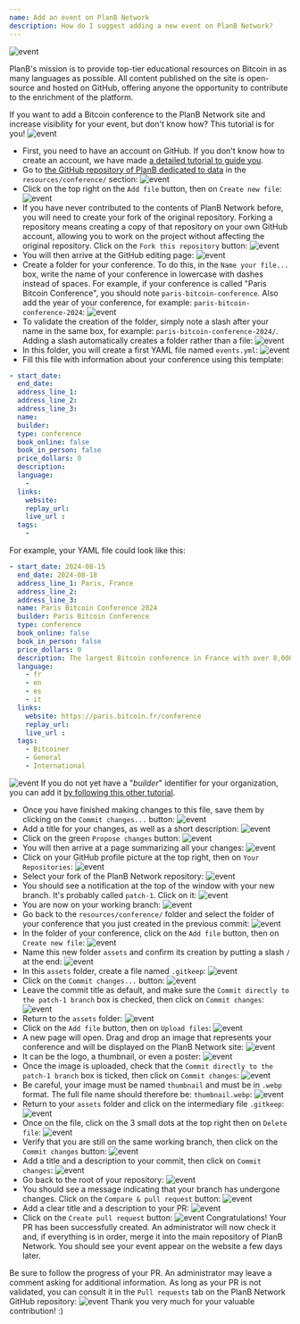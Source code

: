 ```yaml
---
name: Add an event on PlanB Network
description: How do I suggest adding a new event on PlanB Network?
---
```

![event](assets/cover.webp)

PlanB's mission is to provide top-tier educational resources on Bitcoin in as many languages as possible. All content published on the site is open-source and hosted on GitHub, offering anyone the opportunity to contribute to the enrichment of the platform.

If you want to add a Bitcoin conference to the PlanB Network site and increase visibility for your event, but don't know how? This tutorial is for you!
![event](assets/01.webp)
- First, you need to have an account on GitHub. If you don't know how to create an account, we have made [a detailed tutorial to guide you](https://planb.network/tutorials/others/create-github-account).
- Go to [the GitHub repository of PlanB dedicated to data](https://github.com/PlanB-Network/bitcoin-educational-content/tree/dev/resources/conference) in the `resources/conference/` section:
![event](assets/02.webp)
- Click on the top right on the `Add file` button, then on `Create new file`:
![event](assets/03.webp)
- If you have never contributed to the contents of PlanB Network before, you will need to create your fork of the original repository. Forking a repository means creating a copy of that repository on your own GitHub account, allowing you to work on the project without affecting the original repository. Click on the `Fork this repository` button:
![event](assets/04.webp)
- You will then arrive at the GitHub editing page:
![event](assets/05.webp)
- Create a folder for your conference. To do this, in the `Name your file...` box, write the name of your conference in lowercase with dashes instead of spaces. For example, if your conference is called "Paris Bitcoin Conference", you should note `paris-bitcoin-conference`. Also add the year of your conference, for example: `paris-bitcoin-conference-2024`:
![event](assets/06.webp)
- To validate the creation of the folder, simply note a slash after your name in the same box, for example: `paris-bitcoin-conference-2024/`. Adding a slash automatically creates a folder rather than a file:
![event](assets/07.webp)
- In this folder, you will create a first YAML file named `events.yml`:
![event](assets/08.webp)
- Fill this file with information about your conference using this template:

```yaml
- start_date:
  end_date:
  address_line_1:
  address_line_2: 
  address_line_3: 
  name:
  builder:
  type: conference
  book_online: false
  book_in_person: false
  price_dollars: 0
  description:
  language: 
    - 
  links:
    website:
    replay_url:    
    live_url :
  tags: 
    - 
```

For example, your YAML file could look like this:

```yaml
- start_date: 2024-08-15
  end_date: 2024-08-18
  address_line_1: Paris, France
  address_line_2: 
  address_line_3: 
  name: Paris Bitcoin Conference 2024
  builder: Paris Bitcoin Conference
  type: conference
  book_online: false
  book_in_person: false
  price_dollars: 0
  description: The largest Bitcoin conference in France with over 8,000 participants each year!
  language: 
    - fr
    - en
    - es
    - it
  links:
    website: https://paris.bitcoin.fr/conference
    replay_url:
    live_url :
  tags: 
    - Bitcoiner
    - General
    - International
```
![event](assets/09.webp)
If you do not yet have a "*builder*" identifier for your organization, you can add it [by following this other tutorial](https://planb.network/tutorials/others/add-builder).

- Once you have finished making changes to this file, save them by clicking on the `Commit changes...` button:
![event](assets/10.webp)
- Add a title for your changes, as well as a short description:
![event](assets/11.webp)
- Click on the green `Propose changes` button:
![event](assets/12.webp)
- You will then arrive at a page summarizing all your changes:
![event](assets/13.webp)
- Click on your GitHub profile picture at the top right, then on `Your Repositories`:
![event](assets/14.webp)
- Select your fork of the PlanB Network repository:
![event](assets/15.webp)
- You should see a notification at the top of the window with your new branch. It's probably called `patch-1`. Click on it:
![event](assets/16.webp)
- You are now on your working branch:
![event](assets/17.webp)
- Go back to the `resources/conference/` folder and select the folder of your conference that you just created in the previous commit:
![event](assets/18.webp)
- In the folder of your conference, click on the `Add file` button, then on `Create new file`:
![event](assets/19.webp)
- Name this new folder `assets` and confirm its creation by putting a slash `/` at the end:
![event](assets/20.webp)
- In this `assets` folder, create a file named `.gitkeep`:
![event](assets/21.webp)
- Click on the `Commit changes...` button:
![event](assets/22.webp)
- Leave the commit title as default, and make sure the `Commit directly to the patch-1 branch` box is checked, then click on `Commit changes`:
![event](assets/23.webp)
- Return to the `assets` folder:
![event](assets/24.webp)
- Click on the `Add file` button, then on `Upload files`: ![event](assets/25.webp)
- A new page will open. Drag and drop an image that represents your conference and will be displayed on the PlanB Network site:
![event](assets/26.webp)
- It can be the logo, a thumbnail, or even a poster:
![event](assets/27.webp)
- Once the image is uploaded, check that the `Commit directly to the patch-1 branch` box is ticked, then click on `Commit changes`:
![event](assets/28.webp)
- Be careful, your image must be named `thumbnail` and must be in `.webp` format. The full file name should therefore be: `thumbnail.webp`:
![event](assets/29.webp)
- Return to your `assets` folder and click on the intermediary file `.gitkeep`:
![event](assets/30.webp)
- Once on the file, click on the 3 small dots at the top right then on `Delete file`:
![event](assets/31.webp)
- Verify that you are still on the same working branch, then click on the `Commit changes` button:
![event](assets/32.webp)
- Add a title and a description to your commit, then click on `Commit changes`:
![event](assets/33.webp)
- Go back to the root of your repository:
![event](assets/34.webp)
- You should see a message indicating that your branch has undergone changes. Click on the `Compare & pull request` button:
![event](assets/35.webp)
- Add a clear title and a description to your PR:
![event](assets/36.webp)
- Click on the `Create pull request` button:
![event](assets/37.webp)
Congratulations! Your PR has been successfully created. An administrator will now check it and, if everything is in order, merge it into the main repository of PlanB Network. You should see your event appear on the website a few days later.

Be sure to follow the progress of your PR. An administrator may leave a comment asking for additional information. As long as your PR is not validated, you can consult it in the `Pull requests` tab on the PlanB Network GitHub repository:
![event](assets/38.webp)
Thank you very much for your valuable contribution! :)
